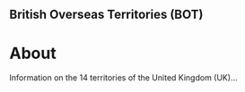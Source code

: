 British Overseas Territories (BOT)
---

# About

Information on the 14 territories of the United Kingdom (UK)...